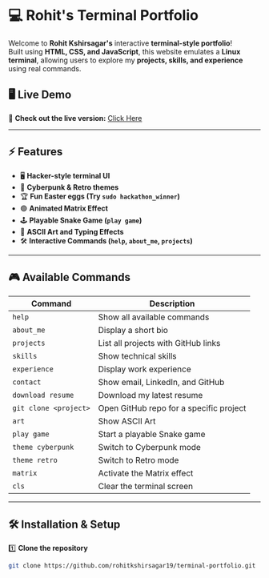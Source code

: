 # 💻 Rohit's Terminal Portfolio

Welcome to **Rohit Kshirsagar's** interactive **terminal-style portfolio**!  
Built using **HTML, CSS, and JavaScript**, this website emulates a **Linux terminal**, allowing users to explore my **projects, skills, and experience** using real commands.  

## 🖥️ **Live Demo**
🚀 **Check out the live version:** [Click Here](https://rohitkshirsagar19.vercel.app/)  

---

## ⚡ **Features**
- 🖥️ **Hacker-style terminal UI**
- 🎨 **Cyberpunk & Retro themes**
- 🏆 **Fun Easter eggs (Try `sudo hackathon_winner`)**
- 🟢 **Animated Matrix Effect**
- 🕹️ **Playable Snake Game (`play game`)**
- 🤖 **ASCII Art and Typing Effects**
- 🛠️ **Interactive Commands (`help`, `about_me`, `projects`)**

---

## 🎮 **Available Commands**
| **Command**          | **Description**                                  |
|----------------------|--------------------------------------------------|
| `help`              | Show all available commands                      |
| `about_me`          | Display a short bio                              |
| `projects`          | List all projects with GitHub links              |
| `skills`            | Show technical skills                            |
| `experience`        | Display work experience                          |
| `contact`           | Show email, LinkedIn, and GitHub                 |
| `download resume`   | Download my latest resume                        |
| `git clone <project>` | Open GitHub repo for a specific project         |
| `art`               | Show ASCII Art                                   |
| `play game`         | Start a playable Snake game                      |
| `theme cyberpunk`   | Switch to Cyberpunk mode                         |
| `theme retro`       | Switch to Retro mode                             |
| `matrix`            | Activate the Matrix effect                       |
| `cls`               | Clear the terminal screen                        |

---

## 🛠 **Installation & Setup**
1️⃣ **Clone the repository**
```sh
git clone https://github.com/rohitkshirsagar19/terminal-portfolio.git
